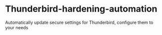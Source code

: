 # Thunderbird-hardening-automation
Automatically update secure settings for Thunderbird, configure them to your needs
